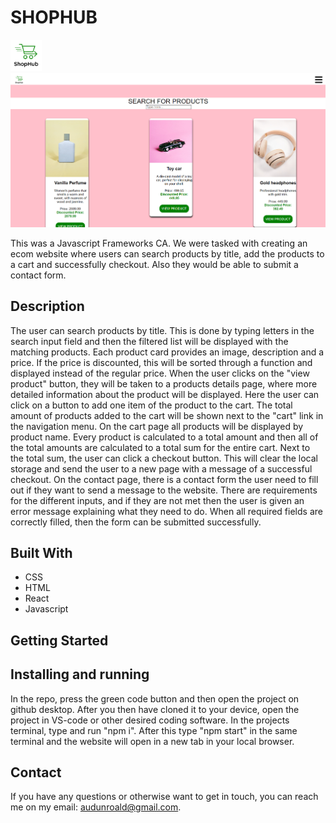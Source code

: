 # SHOPHUB 
 <img src="Logo.png" width="50"/> 
<img src="shophub_productsList.png" width="1280"/>

This was a Javascript Frameworks CA. We were tasked with creating an ecom website where users can search products by title, add the products to a cart and successfully checkout. Also they would be able to submit a contact form. 

## Description

The user can search products by title. This is done by typing letters in the search input field and then the filtered list will be displayed with the matching products. Each product card provides an image, description and a price. If the price is discounted, this will be sorted through a function and displayed instead of the regular price.
When the user clicks on the "view product" button, they will be taken to a products details page, where more detailed information about the product will be displayed. Here the user can click on a button to add one item of the product to the cart. The total amount of products added to the cart will be shown next to the "cart" link in the navigation menu.
On the cart page all products will be displayed by product name. Every product is calculated to a total amount and then all of the total amounts are calculated to a total sum for the entire cart. Next to the total sum, the user can click a checkout button. This will clear the local storage and send the user to a new page with a message of a successful checkout.
On the contact page, there is a contact form the user need to fill out if they want to send a message to the website. There are requirements for the different inputs, and if they are not met then the user is given an error message explaining what they need to do. When all required fields are correctly filled, then the form can be submitted successfully.


## Built With

- CSS
- HTML
- React
- Javascript


## Getting Started

## Installing and running

In the repo, press the green code button and then open the project on github desktop. After you then have cloned it to your device, open the project in VS-code or other desired coding software. In the projects terminal, type and run "npm i". After this type "npm start" in the same terminal and the website will open in a new tab in your local browser.


## Contact

If you have any questions or otherwise want to get in touch, you can reach me on my email: audunroald@gmail.com.
